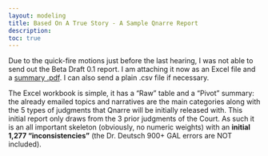 ```yaml
---
layout: modeling
title: Based On A True Story - A Sample Qnarre Report
description: 
toc: true
---
```


Due to the quick-fire motions just before the last hearing, I was not able to send out the Beta Draft 0.1 report. I am attaching it now as an Excel file and a [summary .pdf](generated/images/stimulus/report.pdf). I can also send a plain .csv file if necessary.

The Excel workbook is simple, it has a “Raw” table and a “Pivot” summary: the already emailed topics and narratives are the main categories along with the 5 types of judgments that Qnarre will be initially released with. This initial report only draws from the 3 prior judgments of the Court. As such it is an all important skeleton (obviously, no numeric weights) with an **initial 1,277 “inconsistencies”** (the Dr. Deutsch 900+ GAL errors are NOT included).
